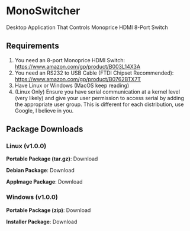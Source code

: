 # MonoSwitcher
Desktop Application That Controls Monoprice HDMI 8-Port Switch

## Requirements
1. You need an 8-port Monoprice HDMI Switch: https://www.amazon.com/gp/product/B003L14X3A
2. You need an RS232 to USB Cable (FTDI Chipset Recommended): https://www.amazon.com/gp/product/B0762BTX7T
3. Have Linux or Windows (MacOS keep reading)
4. (Linux Only) Ensure you have serial communication at a kernel level (very likely) and give your user permission to access serial by adding the appropriate user group. This is different for each distribution, use Google, I believe in you.

## Package Downloads
### Linux (v1.0.0)
**Portable Package (tar.gz)**: Download

**Debian Package**: Download

**AppImage Package**: Download

### Windows (v1.0.0)
**Portable Package (zip)**: Download

**Installer Package**: Download



